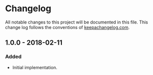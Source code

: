 # Changelog

All notable changes to this project will be documented in this file. This
change log follows the conventions of
[keepachangelog.com](http://keepachangelog.com/).

## 1.0.0 - 2018-02-11

### Added

- Initial implementation.
